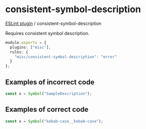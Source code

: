 # consistent-symbol-description

[ESLint plugin](https://ilyub.github.io/eslint-plugin-misc/) / consistent-symbol-description

Requires consistent symbol description.

```ts
module.exports = {
  plugins: ["misc"],
  rules: {
    "misc/consistent-symbol-description": "error"
  }
};
```

## Examples of incorrect code

```ts
const x = Symbol("SampleDescription");
```

## Examples of correct code

```ts
const x = Symbol("kebab-case__kebab-case");
```